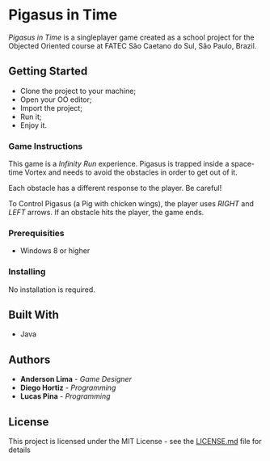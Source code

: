 # Pigasus in Time

_Pigasus in Time_ is a singleplayer game created as a school project for the Objected Oriented course at FATEC São Caetano do Sul, São Paulo, Brazil.

## Getting Started

* Clone the project to your machine;
* Open your OO editor;
* Import the project;
* Run it;
* Enjoy it.

### Game Instructions

This game is a _Infinity Run_ experience. Pigasus is trapped inside a space-time Vortex and needs to avoid the obstacles in order to get out of it.

Each obstacle has a different response to the player. Be careful!

To Control Pigasus (a Pig with chicken wings), the player uses _RIGHT_ and _LEFT_ arrows.
If an obstacle hits the player, the game ends.

### Prerequisities

* Windows 8 or higher

### Installing

No installation is required.


## Built With

* Java


## Authors

* **Anderson Lima** - *Game Designer*
* **Diego Hortiz** - *Programming*
* **Lucas Pina** - *Programming*

## License

This project is licensed under the MIT License - see the [LICENSE.md](LICENSE.md) file for details


